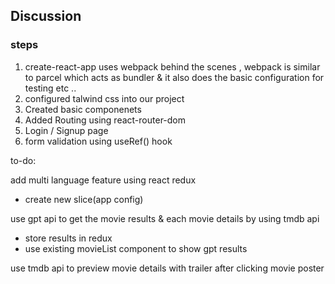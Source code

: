 ## Discussion

### steps

1. create-react-app uses webpack behind the scenes , webpack is similar to parcel which acts as bundler & it also does the basic configuration for testing etc ..
2. configured talwind css into our project
3. Created basic componenets
4. Added Routing using react-router-dom
5. Login / Signup page
6. form validation using useRef() hook



to-do:

add multi language feature using react redux
 - create new slice(app config)

use gpt api to get the movie results & each movie details by using tmdb api
 - store results in redux
 - use existing movieList component to show gpt results

use tmdb api to preview movie details with trailer after clicking movie poster